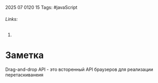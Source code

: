 2025 07 0120 15
Tags: #javaScript 
###### Links: 
1) 
# Заметка
Drag-and-drop API - это всторенный API браузеров для реализации перетаскиванеия